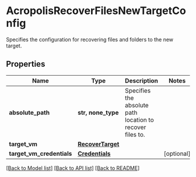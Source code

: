 # AcropolisRecoverFilesNewTargetConfig

Specifies the configuration for recovering files and folders to the new target.

## Properties
Name | Type | Description | Notes
------------ | ------------- | ------------- | -------------
**absolute_path** | **str, none_type** | Specifies the absolute path location to recover files to. | 
**target_vm** | [**RecoverTarget**](RecoverTarget.md) |  | 
**target_vm_credentials** | [**Credentials**](Credentials.md) |  | [optional] 

[[Back to Model list]](../README.md#documentation-for-models) [[Back to API list]](../README.md#documentation-for-api-endpoints) [[Back to README]](../README.md)


